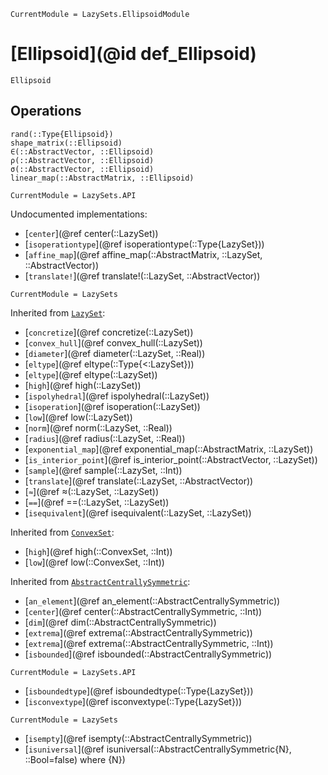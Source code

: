 ```@meta
CurrentModule = LazySets.EllipsoidModule
```

# [Ellipsoid](@id def_Ellipsoid)

```@docs
Ellipsoid
```

## Operations

```@docs
rand(::Type{Ellipsoid})
shape_matrix(::Ellipsoid)
∈(::AbstractVector, ::Ellipsoid)
ρ(::AbstractVector, ::Ellipsoid)
σ(::AbstractVector, ::Ellipsoid)
linear_map(::AbstractMatrix, ::Ellipsoid)
```

```@meta
CurrentModule = LazySets.API
```

Undocumented implementations:
* [`center`](@ref center(::LazySet))
* [`isoperationtype`](@ref isoperationtype(::Type{LazySet}))
* [`affine_map`](@ref affine_map(::AbstractMatrix, ::LazySet, ::AbstractVector))
* [`translate!`](@ref translate!(::LazySet, ::AbstractVector))

```@meta
CurrentModule = LazySets
```

Inherited from [`LazySet`](@ref):
* [`concretize`](@ref concretize(::LazySet))
* [`convex_hull`](@ref convex_hull(::LazySet))
* [`diameter`](@ref diameter(::LazySet, ::Real))
* [`eltype`](@ref eltype(::Type{<:LazySet}))
* [`eltype`](@ref eltype(::LazySet))
* [`high`](@ref high(::LazySet))
* [`ispolyhedral`](@ref ispolyhedral(::LazySet))
* [`isoperation`](@ref isoperation(::LazySet))
* [`low`](@ref low(::LazySet))
* [`norm`](@ref norm(::LazySet, ::Real))
* [`radius`](@ref radius(::LazySet, ::Real))
* [`exponential_map`](@ref exponential_map(::AbstractMatrix, ::LazySet))
* [`is_interior_point`](@ref is_interior_point(::AbstractVector, ::LazySet))
* [`sample`](@ref sample(::LazySet, ::Int))
* [`translate`](@ref translate(::LazySet, ::AbstractVector))
* [`≈`](@ref ≈(::LazySet, ::LazySet))
* [`==`](@ref ==(::LazySet, ::LazySet))
* [`isequivalent`](@ref isequivalent(::LazySet, ::LazySet))

Inherited from [`ConvexSet`](@ref):
* [`high`](@ref high(::ConvexSet, ::Int))
* [`low`](@ref low(::ConvexSet, ::Int))

Inherited from [`AbstractCentrallySymmetric`](@ref):
* [`an_element`](@ref an_element(::AbstractCentrallySymmetric))
* [`center`](@ref center(::AbstractCentrallySymmetric, ::Int))
* [`dim`](@ref dim(::AbstractCentrallySymmetric))
* [`extrema`](@ref extrema(::AbstractCentrallySymmetric))
* [`extrema`](@ref extrema(::AbstractCentrallySymmetric, ::Int))
* [`isbounded`](@ref isbounded(::AbstractCentrallySymmetric))
```@meta
CurrentModule = LazySets.API
```
* [`isboundedtype`](@ref isboundedtype(::Type{LazySet}))
* [`isconvextype`](@ref isconvextype(::Type{LazySet}))
```@meta
CurrentModule = LazySets
```
* [`isempty`](@ref isempty(::AbstractCentrallySymmetric))
* [`isuniversal`](@ref isuniversal(::AbstractCentrallySymmetric{N}, ::Bool=false) where {N})
